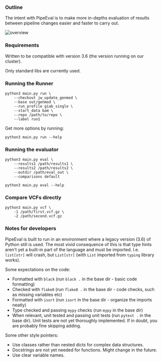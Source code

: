 ### Outline

The intent with PipeEval is to make more in-depths evaluation of results between pipeline changes easier and faster to carry out.

![overview](doc/pipeeval_overview.png)

### Requirements

Written to be compatible with version 3.6 (the version running on our cluster).

Only standard libs are currently used.

### Running the Runner

```{python}
python3 main.py run \
    --checkout jw_update_genmod \
    --base out/genmod \
    --run_profile giab_single \
    --start_data bam \
    --repo /path/to/repo \
    --label run1
```

Get more options by running:

```
python3 main.py run --help
```

### Running the evaluator

```{python}
python3 main.py eval \
    --results1 /path/results1 \
    --results2 /path/results2 \
    --outdir /path/eval_out \
    --comparisons default
```

```
python3 main.py eval --help
```

### Compare VCFs directly

```{python}
python3 main.py vcf \
    -1 /path/first.vcf.gz \
    -2 /path/second.vcf.gz
```

### Notes for developers

PipeEval is built to run in an environment where a legacy version (3.6) of Python still is used.
The most vivid consequence of this is that type hints aren't yet a built-in part of the language and must be imported. I.e. `list[str]` will crash, but `List[str]` (with `List` imported from `typing` library works).

Some expectations on the code:

* Formatted with `black` (run `black .` in the base dir - basic code formatting)
* Checked with `flake8` (run `flake8 .` in the base dir - code checks, such as missing variables etc)
* Formatted with `isort` (run `isort` in the base dir - organize the imports neatly)
* Type checked and passing `mypy` checks (run `mypy` in the base dir)
* When relevant, unit tested and passing unit tests (run `pytest .` in the base dir). Unit tests are not yet thoroughly implemented. If in doubt, you are probably fine skipping adding.

Some other style pointers:

* Use classes rather than nested dicts for complex data structures.
* Docstrings are not yet needed for functions. Might change in the future.
* Use clear variable names.

